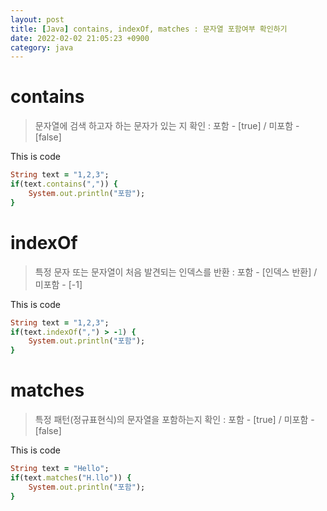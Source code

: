 ```yaml
---
layout: post
title: [Java] contains, indexOf, matches : 문자열 포함여부 확인하기
date: 2022-02-02 21:05:23 +0900
category: java
---
```

# contains
> 문자열에 검색 하고자 하는 문자가 있는 지 확인 : 포함 - [true] / 미포함 - [false]

This is code
```ruby
String text = "1,2,3";
if(text.contains(",")) {
    System.out.println("포함");
}
```

# indexOf
> 특정 문자 또는 문자열이 처음 발견되는 인덱스를 반환 : 포함 - [인덱스 반환] / 미포함 - [-1]

This is code
```ruby
String text = "1,2,3";
if(text.indexOf(",") > -1) {
    System.out.println("포함");
}
```

# matches
> 특정 패턴(정규표현식)의 문자열을 포함하는지 확인 : 포함 - [true] / 미포함 - [false]

This is code
```ruby
String text = "Hello";
if(text.matches("H.llo")) {
    System.out.println("포함");
} 
```
